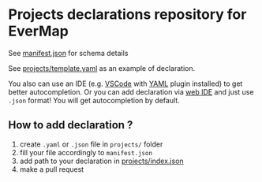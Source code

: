 # Projects declarations repository for EverMap

See [manifest.json](https://github.com/dima0000bf/evermap-assets/blob/master/manifest.json) for schema details

See [projects/template.yaml](https://github.com/dima0000bf/evermap-assets/blob/master/projects/template.yaml) as an example of declaration.

You also can use an IDE (e.g. [VSCode](https://code.visualstudio.com/) with [YAML](https://marketplace.visualstudio.com/items?itemName=redhat.vscode-yaml) plugin installed) to get better autocompletion.
Or you can add declaration via [web IDE](https://github.dev/dima0000bf/evermap-assets/blob/master/projects) and just use `.json` format! You will get autocompletion by default.

## How to add declaration ?

1. create `.yaml` or `.json` file in `projects/` folder
2. fill your file accordingly to `manifest.json`
3. add path to your declaration in [projects/index.json](https://github.com/dima0000bf/evermap-assets/blob/master/projects/index.json)
4. make a pull request
